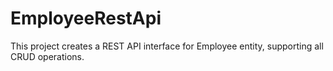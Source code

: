 # EmployeeRestApi

This project creates a REST API interface for Employee entity, supporting all CRUD operations.

